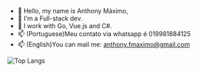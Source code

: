 - 👋 Hello, my name is Anthony Máximo,
- 👀 I'm a Full-stack dev.  
- 🌱 I work with Go, Vue.js and C#.
- 📫 (Portuguese)Meu contato via whatsapp é 019981884125
- 📫 (English)You can mail me: anthony.fmaximo@gmail.com

![Top Langs](https://github-readme-stats.vercel.app/api/top-langs/?username=a-maximo&theme=tokyonight)
